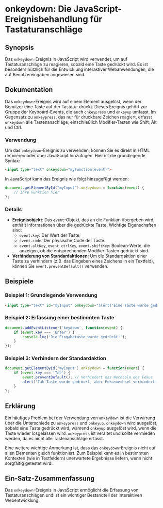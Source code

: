 <!--
Meta Description: # onkeydown: Die JavaScript-Ereignisbehandlung für Tastaturanschläge ## Synopsis Das `onkeydown`-Ereignis in JavaScript wird verwendet, um auf Tastatu...
Meta Keywords: die, event, onkeydown, das, taste
-->

# onkeydown: Die JavaScript-Ereignisbehandlung für Tastaturanschläge

## Synopsis
Das `onkeydown`-Ereignis in JavaScript wird verwendet, um auf Tastaturanschläge zu reagieren, sobald eine Taste gedrückt wird. Es ist besonders nützlich für die Entwicklung interaktiver Webanwendungen, die auf Benutzereingaben angewiesen sind.

## Dokumentation
Das `onkeydown`-Ereignis wird auf einem Element ausgelöst, wenn der Benutzer eine Taste auf der Tastatur drückt. Dieses Ereignis gehört zur Gruppe der Keyboard-Events, die auch `onkeypress` und `onkeyup` umfasst. Im Gegensatz zu `onkeypress`, das nur für druckbare Zeichen reagiert, erfasst `onkeydown` alle Tastenanschläge, einschließlich Modifier-Tasten wie Shift, Alt und Ctrl.

### Verwendung
Um das `onkeydown`-Ereignis zu verwenden, können Sie es direkt in HTML definieren oder über JavaScript hinzufügen. Hier ist die grundlegende Syntax:

```html
<input type="text" onkeydown="myFunction(event)">
```

In JavaScript kann das Ereignis wie folgt hinzugefügt werden:

```javascript
document.getElementById("myInput").onkeydown = function(event) {
    // Ihre Funktion hier
};
```

### Details
- **Ereignisobjekt**: Das `event`-Objekt, das an die Funktion übergeben wird, enthält Informationen über die gedrückte Taste. Wichtige Eigenschaften sind:
  - `event.key`: Der Wert der Taste.
  - `event.code`: Der physische Code der Taste.
  - `event.altKey`, `event.ctrlKey`, `event.shiftKey`: Boolean-Werte, die anzeigen, ob die entsprechenden Modifier-Tasten gedrückt sind.
- **Verhinderung von Standardaktionen**: Um die Standardaktion einer Taste zu verhindern (z.B. das Eingeben eines Zeichens in ein Textfeld), können Sie `event.preventDefault()` verwenden.

## Beispiele
### Beispiel 1: Grundlegende Verwendung
```html
<input type="text" id="myInput" onkeydown="alert('Eine Taste wurde gedrückt!')">
```

### Beispiel 2: Erfassung einer bestimmten Taste
```javascript
document.addEventListener('keydown', function(event) {
    if (event.key === 'Enter') {
        console.log('Die Eingabetaste wurde gedrückt!');
    }
});
```

### Beispiel 3: Verhindern der Standardaktion
```javascript
document.getElementById('myInput').onkeydown = function(event) {
    if (event.key === 'Tab') {
        event.preventDefault(); // Verhindert das Wechseln des Fokus
        alert('Tab-Taste wurde gedrückt, aber Fokuswechsel verhindert!');
    }
};
```

## Erklärung
Ein häufiges Problem bei der Verwendung von `onkeydown` ist die Verwirrung über die Unterschiede zu `onkeypress` und `onkeyup`. `onkeydown` wird ausgelöst, sobald eine Taste gedrückt wird, während `onkeyup` ausgelöst wird, wenn die Taste wieder losgelassen wird. `onkeypress` ist veraltet und sollte vermieden werden, da es nicht alle Tastenanschläge erfasst.

Eine weitere wichtige Anmerkung ist, dass das `onkeydown`-Ereignis nicht auf allen Elementen gleich funktioniert. Zum Beispiel kann es in bestimmten Kontexten (wie in Textfeldern) unerwartete Ergebnisse liefern, wenn nicht sorgfältig getestet wird.

## Ein-Satz-Zusammenfassung
Das `onkeydown`-Ereignis in JavaScript ermöglicht die Erfassung von Tastaturanschlägen und ist ein wichtiger Bestandteil der interaktiven Webentwicklung.